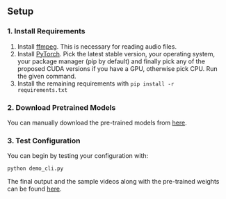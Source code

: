 ## Setup

### 1. Install Requirements
1. Install [ffmpeg](https://ffmpeg.org/download.html#get-packages). This is necessary for reading audio files.
2. Install [PyTorch](https://pytorch.org/get-started/locally/). Pick the latest stable version, your operating system, your package manager (pip by default) and finally pick any of the proposed CUDA versions if you have a GPU, otherwise pick CPU. Run the given command.
3. Install the remaining requirements with `pip install -r requirements.txt`

### 2. Download Pretrained Models
You can manually download the pre-trained models from [here](https://drive.google.com/drive/u/0/folders/1JB2GhDQge9a6KdVvBl1ELpL-UBRJMYRo).

### 3. Test Configuration
You can begin by testing your configuration with:

`python demo_cli.py`

The final output and the sample videos along with the pre-trained weights can be found [here]((https://drive.google.com/drive/u/0/folders/1zQgUy52uxaWHPvQimzjLSkvdrV0ydPNe)).



